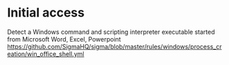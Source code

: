 # Initial access

Detect a Windows command and scripting interpreter executable started from Microsoft Word, Excel, Powerpoint
https://github.com/SigmaHQ/sigma/blob/master/rules/windows/process_creation/win_office_shell.yml
